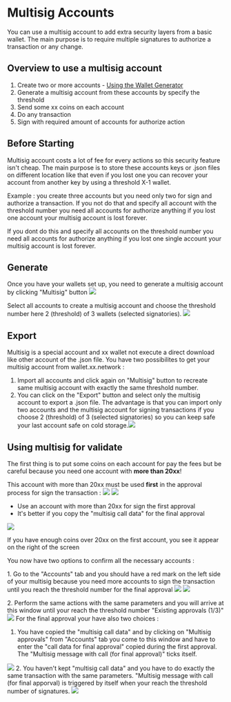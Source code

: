 # Multisig Accounts

You can use a multisig account to add extra security layers from a
basic wallet. The main purpose is to require multiple signatures to
authorize a transaction or any change.

## Overview to use a multisig account

1.  Create two or more accounts - [Using the Wallet Generator](./generateAccount.md)
2.  Generate a multisig account from these accounts by specify the
    threshold
3.  Send some xx coins on each account
4.  Do any transaction
5.  Sign with required amount of accounts for authorize action

## Before Starting

Multisig account costs a lot of fee for every actions so this security
feature isn't cheap. The main purpose is to store these accounts keys or
.json files on different location like that even if you lost one you can
recover your account from another key by using a threshold X-1 wallet.

Example : you create three accounts but you need only two for sign and
authorize a transaction. If you not do that and specify all account with
the threshold number you need all accounts for authorize anything if you
lost one account your multisig account is lost forever.

If you dont do this and specify all accounts on the threshold number you
need all accounts for authorize anything if you lost one single account
your multisig account is lost forever.

## Generate

Once you have your wallets set up, you need to generate a multisig
account by clicking "Multisig" button ![](@site/static/img/Account.jpg)

Select all accounts to create a multisig account and choose the
threshold number here 2 (threshold) of 3 wallets (selected signatories).
![](@site/static/img/Addmultisig.jpg)

## Export

Multisig is a special account and xx wallet not execute a direct
download like other account of the .json file. You have two possibilites
to get your multisig account from wallet.xx.network :

1.  Import all accounts and click again on "Multisig" button to recreate
    same multisig account with exactly the same threshold number.
2.  You can click on the "Export" button and select only the multisig
    account to export a .json file. The advantage is that you can import
    only two accounts and the multisig account for signing transactions
    if you choose 2 (threshold) of 3 (selected signatories) so you can
    keep safe your last account safe on cold
    storage.![](@site/static/img/Export.png)

## Using multisig for validate

The first thing is to put some coins on each account for pay the fees
but be careful because you need one account with **more than 20xx**!

This account with more than 20xx must be used **first** in the approval
process for sign the transaction : ![](@site/static/img/Validator.png)
![](@site/static/img/ValidatorConfirm.png)

-   Use an account with more than 20xx for sign the first approval
-   It's better if you copy the "multisig call data" for the final
    approval

![](@site/static/img/Validatoro.png)

If you have enough coins over 20xx on the first account, you see it
appear on the right of the screen

You now have two options to confirm all the necessary accounts :

1\. Go to the "Accounts" tab and you should have a red mark on the left
side of your multisig because you need more accounts to sign the
transaction until you reach the threshold number for the final approval
![](@site/static/img/Multisig.png)
![](@site/static/img/MultiSigApprovalo.png)

2\. Perform the same actions with the same parameters and you will
arrive at this window until your reach the threshold number "Existing
approvals (1/3)"
![](@site/static/img/MultisigApprovalConfirmation.png)
For the final approval your have also two choices :

1.  You have copied the "multisig call data" and by clicking on
    "Multisig approvals" from "Accounts" tab you come to this window and
    have to enter the "call data for final approval" copied during the
    first approval. The "Multisig message with call (for final
    approval)" ticks itself.

![](@site/static/img/MultisigApprovalConfirmationFINAL.png)
2. You haven't kept "multisig call data" and you have to do exactly the
same transaction with the same parameters. "Multisig message with call
(for final apporval) is triggered by itself when your reach the
threshold number of signatures.
![](@site/static/img/ValidatorFINAL.png)
